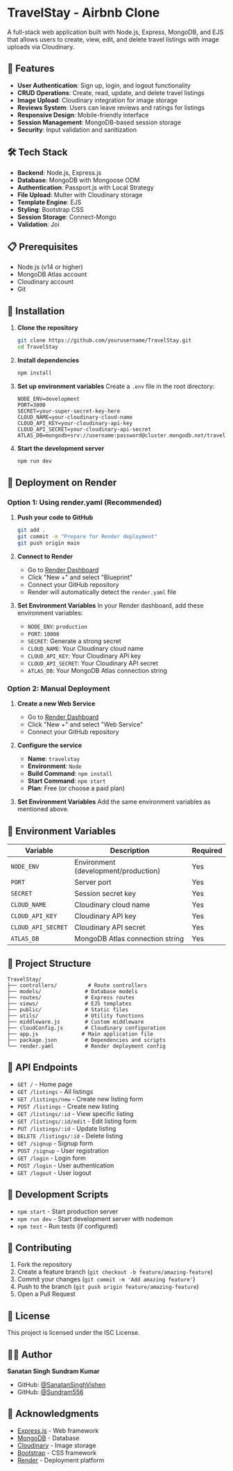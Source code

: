 # TravelStay - Airbnb Clone

A full-stack web application built with Node.js, Express, MongoDB, and EJS that allows users to create, view, edit, and delete travel listings with image uploads via Cloudinary.

## 🚀 Features

- **User Authentication**: Sign up, login, and logout functionality
- **CRUD Operations**: Create, read, update, and delete travel listings
- **Image Upload**: Cloudinary integration for image storage
- **Reviews System**: Users can leave reviews and ratings for listings
- **Responsive Design**: Mobile-friendly interface
- **Session Management**: MongoDB-based session storage
- **Security**: Input validation and sanitization

## 🛠️ Tech Stack

- **Backend**: Node.js, Express.js
- **Database**: MongoDB with Mongoose ODM
- **Authentication**: Passport.js with Local Strategy
- **File Upload**: Multer with Cloudinary storage
- **Template Engine**: EJS
- **Styling**: Bootstrap CSS
- **Session Storage**: Connect-Mongo
- **Validation**: Joi

## 📋 Prerequisites

- Node.js (v14 or higher)
- MongoDB Atlas account
- Cloudinary account
- Git

## 🔧 Installation

1. **Clone the repository**
   ```bash
   git clone https://github.com/yourusername/TravelStay.git
   cd TravelStay
   ```

2. **Install dependencies**
   ```bash
   npm install
   ```

3. **Set up environment variables**
   Create a `.env` file in the root directory:
   ```env
   NODE_ENV=development
   PORT=3000
   SECRET=your-super-secret-key-here
   CLOUD_NAME=your-cloudinary-cloud-name
   CLOUD_API_KEY=your-cloudinary-api-key
   CLOUD_API_SECRET=your-cloudinary-api-secret
   ATLAS_DB=mongodb+srv://username:password@cluster.mongodb.net/travelstay
   ```

4. **Start the development server**
   ```bash
   npm run dev
   ```

## 🚀 Deployment on Render

### Option 1: Using render.yaml (Recommended)

1. **Push your code to GitHub**
   ```bash
   git add .
   git commit -m "Prepare for Render deployment"
   git push origin main
   ```

2. **Connect to Render**
   - Go to [Render Dashboard](https://dashboard.render.com)
   - Click "New +" and select "Blueprint"
   - Connect your GitHub repository
   - Render will automatically detect the `render.yaml` file

3. **Set Environment Variables**
   In your Render dashboard, add these environment variables:
   - `NODE_ENV`: `production`
   - `PORT`: `10000`
   - `SECRET`: Generate a strong secret
   - `CLOUD_NAME`: Your Cloudinary cloud name
   - `CLOUD_API_KEY`: Your Cloudinary API key
   - `CLOUD_API_SECRET`: Your Cloudinary API secret
   - `ATLAS_DB`: Your MongoDB Atlas connection string

### Option 2: Manual Deployment

1. **Create a new Web Service**
   - Go to [Render Dashboard](https://dashboard.render.com)
   - Click "New +" and select "Web Service"
   - Connect your GitHub repository

2. **Configure the service**
   - **Name**: `travelstay`
   - **Environment**: `Node`
   - **Build Command**: `npm install`
   - **Start Command**: `npm start`
   - **Plan**: Free (or choose a paid plan)

3. **Set Environment Variables**
   Add the same environment variables as mentioned above.

## 🔐 Environment Variables

| Variable | Description | Required |
|----------|-------------|----------|
| `NODE_ENV` | Environment (development/production) | Yes |
| `PORT` | Server port | Yes |
| `SECRET` | Session secret key | Yes |
| `CLOUD_NAME` | Cloudinary cloud name | Yes |
| `CLOUD_API_KEY` | Cloudinary API key | Yes |
| `CLOUD_API_SECRET` | Cloudinary API secret | Yes |
| `ATLAS_DB` | MongoDB Atlas connection string | Yes |

## 📁 Project Structure

```
TravelStay/
├── controllers/          # Route controllers
├── models/              # Database models
├── routes/              # Express routes
├── views/               # EJS templates
├── public/              # Static files
├── utils/               # Utility functions
├── middleware.js        # Custom middleware
├── cloudConfig.js       # Cloudinary configuration
├── app.js              # Main application file
├── package.json         # Dependencies and scripts
└── render.yaml          # Render deployment config
```

## 🎯 API Endpoints

- `GET /` - Home page
- `GET /listings` - All listings
- `GET /listings/new` - Create new listing form
- `POST /listings` - Create new listing
- `GET /listings/:id` - View specific listing
- `GET /listings/:id/edit` - Edit listing form
- `PUT /listings/:id` - Update listing
- `DELETE /listings/:id` - Delete listing
- `GET /signup` - Signup form
- `POST /signup` - User registration
- `GET /login` - Login form
- `POST /login` - User authentication
- `GET /logout` - User logout

## 🔧 Development Scripts

- `npm start` - Start production server
- `npm run dev` - Start development server with nodemon
- `npm test` - Run tests (if configured)

## 🤝 Contributing

1. Fork the repository
2. Create a feature branch (`git checkout -b feature/amazing-feature`)
3. Commit your changes (`git commit -m 'Add amazing feature'`)
4. Push to the branch (`git push origin feature/amazing-feature`)
5. Open a Pull Request

## 📝 License

This project is licensed under the ISC License.

## 👨‍💻 Author

**Sanatan Singh**
**Sundram Kumar** 
- GitHub: [@SanatanSinghVishen](https://github.com/SanatanSinghVishen)
- GitHub: [@Sundram556](https://github.com/sundram556)

## 🙏 Acknowledgments

- [Express.js](https://expressjs.com/) - Web framework
- [MongoDB](https://www.mongodb.com/) - Database
- [Cloudinary](https://cloudinary.com/) - Image storage
- [Bootstrap](https://getbootstrap.com/) - CSS framework
- [Render](https://render.com/) - Deployment platform
